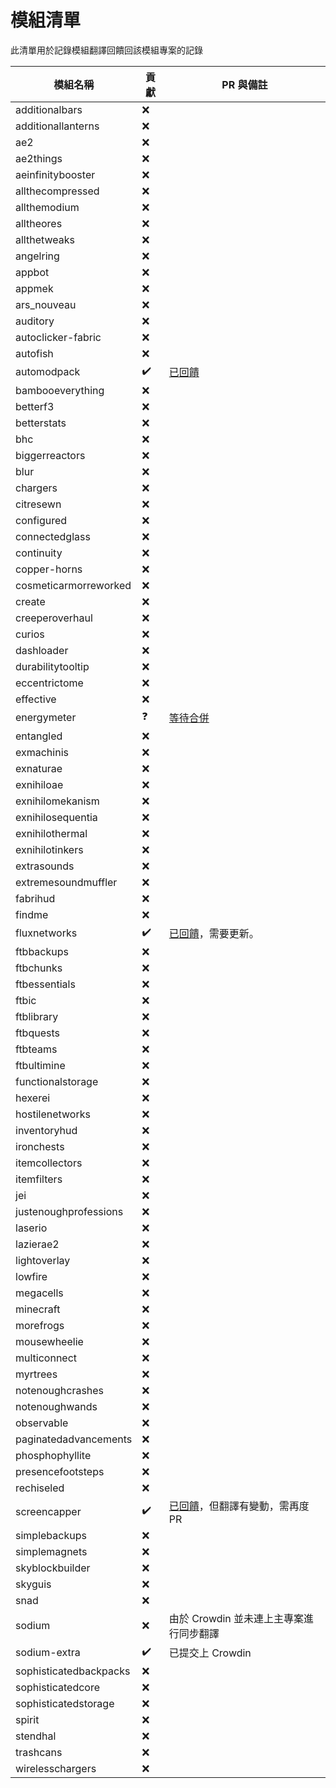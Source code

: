 # 模組清單

此清單用於記錄模組翻譯回饋回該模組專案的記錄

| 模組名稱 | 貢獻 | PR 與備註 |
| ------ | ------ | ------ |
| additionalbars | :x: |  |
| additionallanterns | :x: |  |
| ae2 | :x: |  |
| ae2things | :x: |  |
| aeinfinitybooster | :x: |  |
| allthecompressed | :x: |  |
| allthemodium | :x: |  |
| alltheores | :x: |  |
| allthetweaks | :x: |  |
| angelring | :x: |  |
| appbot | :x: |  |
| appmek | :x: |  |
| ars_nouveau | :x: |  |
| auditory | :x: |  |
| autoclicker-fabric | :x: |  |
| autofish | :x: |  |
| automodpack | :heavy_check_mark: | [已回饋](https://github.com/Skidamek/AutoModpack/pull/64) |
| bambooeverything | :x: |  |
| betterf3 | :x: |  |
| betterstats | :x: |  |
| bhc | :x: |  |
| biggerreactors | :x: |  |
| blur | :x: |  |
| chargers | :x: |  |
| citresewn | :x: |  |
| configured | :x: |  |
| connectedglass | :x: |  |
| continuity | :x: |  |
| copper-horns | :x: |  |
| cosmeticarmorreworked | :x: |  |
| create | :x: |  |
| creeperoverhaul | :x: |  |
| curios | :x: |  |
| dashloader | :x: |  |
| durabilitytooltip | :x: |  |
| eccentrictome | :x: |  |
| effective | :x: |  |
| energymeter | :question: | [等待合併](https://github.com/AlmostReliable/energymeter-forge/pull/26) |
| entangled | :x: |  |
| exmachinis | :x: |  |
| exnaturae | :x: |  |
| exnihiloae | :x: |  |
| exnihilomekanism | :x: |  |
| exnihilosequentia | :x: |  |
| exnihilothermal | :x: |  |
| exnihilotinkers | :x: |  |
| extrasounds | :x: |  |
| extremesoundmuffler | :x: |  |
| fabrihud | :x: |  |
| findme | :x: |  |
| fluxnetworks | :heavy_check_mark: | [已回饋](https://github.com/SonarSonic/Flux-Networks/pull/482)，需要更新。 |
| ftbbackups | :x: |  |
| ftbchunks | :x: |  |
| ftbessentials | :x: |  |
| ftbic | :x: |  |
| ftblibrary | :x: |  |
| ftbquests | :x: |  |
| ftbteams | :x: |  |
| ftbultimine | :x: |  |
| functionalstorage | :x: |  |
| hexerei | :x: |  |
| hostilenetworks | :x: |  |
| inventoryhud | :x: |  |
| ironchests | :x: |  |
| itemcollectors | :x: |  |
| itemfilters | :x: |  |
| jei | :x: |  |
| justenoughprofessions | :x: |  |
| laserio | :x: |  |
| lazierae2 | :x: |  |
| lightoverlay | :x: |  |
| lowfire | :x: |  |
| megacells | :x: |  |
| minecraft | :x: |  |
| morefrogs | :x: |  |
| mousewheelie | :x: |  |
| multiconnect | :x: |  |
| myrtrees | :x: |  |
| notenoughcrashes | :x: |  |
| notenoughwands | :x: |  |
| observable | :x: |  |
| paginatedadvancements | :x: |  |
| phosphophyllite | :x: |  |
| presencefootsteps | :x: |  |
| rechiseled | :x: |  |
| screencapper | :heavy_check_mark: | [已回饋](https://github.com/Deftu/Screencapper/pull/6)，但翻譯有變動，需再度 PR |
| simplebackups | :x: |  |
| simplemagnets | :x: |  |
| skyblockbuilder | :x: |  |
| skyguis | :x: |  |
| snad | :x: |  |
| sodium | :x: | 由於 Crowdin 並未連上主專案進行同步翻譯 |
| sodium-extra | :heavy_check_mark: | 已提交上 Crowdin |
| sophisticatedbackpacks | :x: |  |
| sophisticatedcore | :x: |  |
| sophisticatedstorage | :x: |  |
| spirit | :x: |  |
| stendhal | :x: |  |
| trashcans | :x: |  |
| wirelesschargers | :x: |  |
